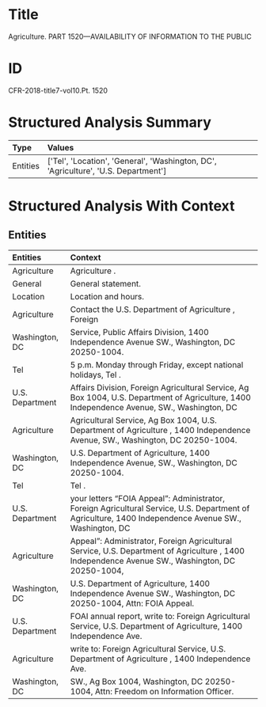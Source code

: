 # Title

 Agriculture. PART 1520—AVAILABILITY OF INFORMATION TO THE PUBLIC


# ID

 CFR-2018-title7-vol10.Pt. 1520


# Structured Analysis Summary

| Type     | Values                                                                             |
|:---------|:-----------------------------------------------------------------------------------|
| Entities | ['Tel', 'Location', 'General', 'Washington, DC', 'Agriculture', 'U.S. Department'] |


# Structured Analysis With Context

 


## Entities

| Entities        | Context                                                                                                                                                           |
|:----------------|:------------------------------------------------------------------------------------------------------------------------------------------------------------------|
| Agriculture     | Agriculture .                                                                                                                                                     |
| General         | General  statement.                                                                                                                                               |
| Location        | Location  and hours.                                                                                                                                              |
| Agriculture     | Contact the U.S. Department of  Agriculture , Foreign                                                                                                             |
| Washington, DC  | Service, Public Affairs Division, 1400 Independence Avenue SW., Washington, DC  20250-1004.                                                                       |
| Tel             | 5 p.m. Monday through Friday, except national holidays, Tel .                                                                                                     |
| U.S. Department | Affairs Division, Foreign Agricultural Service, Ag Box 1004, U.S. Department of Agriculture, 1400 Independence Avenue, SW., Washington, DC                        |
| Agriculture     | Agricultural Service, Ag Box 1004, U.S. Department of Agriculture , 1400 Independence Avenue, SW., Washington, DC 20250-1004.                                     |
| Washington, DC  | U.S. Department of Agriculture, 1400 Independence Avenue, SW., Washington, DC  20250-1004.                                                                        |
| Tel             | Tel .                                                                                                                                                             |
| U.S. Department | your letters &#8220;FOIA Appeal&#8221;: Administrator, Foreign Agricultural Service, U.S. Department of Agriculture, 1400 Independence Avenue SW., Washington, DC |
| Agriculture     | Appeal&#8221;: Administrator, Foreign Agricultural Service, U.S. Department of Agriculture , 1400 Independence Avenue SW., Washington, DC 20250-1004,             |
| Washington, DC  | U.S. Department of Agriculture, 1400 Independence Avenue SW., Washington, DC  20250-1004, Attn: FOIA Appeal.                                                      |
| U.S. Department | FOAI annual report, write to: Foreign Agricultural Service, U.S. Department  of Agriculture, 1400 Independence Ave.                                               |
| Agriculture     | write to: Foreign Agricultural Service, U.S. Department of Agriculture , 1400 Independence Ave.                                                                   |
| Washington, DC  | SW., Ag Box 1004,  Washington, DC  20250-1004, Attn: Freedom on Information Officer.                                                                              |


